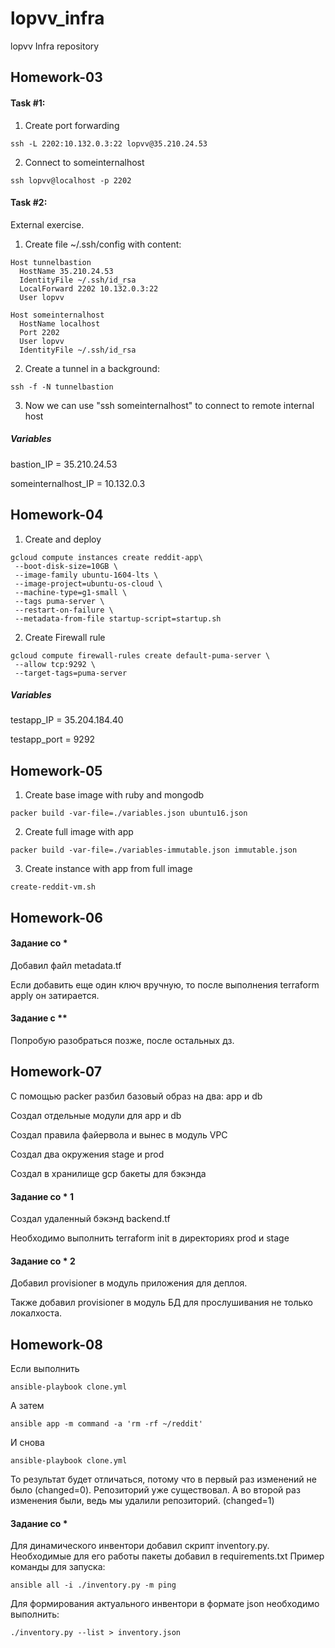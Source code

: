 # lopvv_infra
lopvv Infra repository

## Homework-03
#### Task \#1:
1. Create port forwarding
```
ssh -L 2202:10.132.0.3:22 lopvv@35.210.24.53
```
2. Connect to someinternalhost
```
ssh lopvv@localhost -p 2202
```

#### Task \#2:
External exercise.
1. Create file ~/.ssh/config with content:
```
Host tunnelbastion
  HostName 35.210.24.53
  IdentityFile ~/.ssh/id_rsa
  LocalForward 2202 10.132.0.3:22
  User lopvv

Host someinternalhost
  HostName localhost
  Port 2202
  User lopvv
  IdentityFile ~/.ssh/id_rsa
```
2. Create a tunnel in a background:
```
ssh -f -N tunnelbastion
```
3. Now we can use "ssh someinternalhost" to connect to remote internal host

##### Variables
bastion_IP = 35.210.24.53

someinternalhost_IP = 10.132.0.3


## Homework-04


1. Create and deploy
```
gcloud compute instances create reddit-app\
 --boot-disk-size=10GB \
 --image-family ubuntu-1604-lts \
 --image-project=ubuntu-os-cloud \
 --machine-type=g1-small \
 --tags puma-server \
 --restart-on-failure \
 --metadata-from-file startup-script=startup.sh
```

2. Create Firewall rule
```
gcloud compute firewall-rules create default-puma-server \
 --allow tcp:9292 \
 --target-tags=puma-server
 ```

 ##### Variables

 testapp_IP = 35.204.184.40

 testapp_port = 9292
## Homework-05
1. Create base image with ruby and mongodb
```
packer build -var-file=./variables.json ubuntu16.json
```
2. Create full image with app
```
packer build -var-file=./variables-immutable.json immutable.json
```
3. Create instance with app from full image
```
create-reddit-vm.sh
```

## Homework-06
#### Задание со \*
Добавил файл metadata.tf

Если добавить еще один ключ вручную, то после выполнения terraform apply он затирается.


#### Задание с \*\*
Попробую разобраться позже, после остальных дз.


## Homework-07
С помощью packer разбил базовый образ на два: app и db

Создал отдельные модули для app и db

Создал правила файервола и вынес в модуль VPC

Создал два окружения stage и prod

Создал в хранилище gcp бакеты для бэкэнда


#### Задание со \* 1

Создал удаленный бэкэнд backend.tf

Необходимо выполнить terraform init в директориях prod и stage

#### Задание со \* 2

Добавил provisioner в модуль приложения для деплоя.

Также добавил provisioner в модуль БД для прослушивания не только локалхоста.


## Homework-08
Если выполнить

```
ansible-playbook clone.yml
```
А затем
```
ansible app -m command -a 'rm -rf ~/reddit'
```
И снова
```
ansible-playbook clone.yml
```
То результат будет отличаться, потому что в первый раз изменений не было (changed=0). Репозиторий уже существовал.
А во второй раз изменения были, ведь мы удалили репозиторий. (changed=1)


#### Задание со \*
Для динамического инвентори добавил скрипт inventory.py. Необходимые для его работы пакеты добавил в requirements.txt
Пример команды для запуска:
```
ansible all -i ./inventory.py -m ping
```

Для формирования актуального инвентори в формате json необходимо выполнить:
```
./inventory.py --list > inventory.json
```

